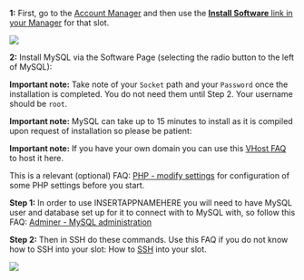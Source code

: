 
**1:** First, go to the [Account Manager](https://www.feralhosting.com/manager/) and then use the [**Install Software** link in your Manager](https://www.feralhosting.com/manager/) for that slot.

![](https://raw.github.com/feralhosting/feralfilehosting/master/Feral%20Wiki/0%20Generic/install_mysql.png)

**2:** Install MySQL via the Software Page (selecting the radio button to the left of MySQL):

**Important note:** Take note of your `Socket` path and your `Password` once the installation is completed. You do not need them until Step 2. Your username should be `root`.

**Important note:** MySQL can take up to 15 minutes to install as it is compiled upon request of installation so please be patient:

**Important note:** If you have your own domain you can use this [VHost FAQ](https://www.feralhosting.com/faq/view?question=52) to host it here.

This is a relevant (optional) FAQ: [PHP - modify settings](https://www.feralhosting.com/faq/view?question=213) for configuration of some PHP settings before you start.

**Step 1:** In order to use INSERTAPPNAMEHERE you will need to have MySQL user and database set up for it to connect with to MySQL with, so follow this FAQ: [Adminer - MySQL administration](https://www.feralhosting.com/faq/view?question=116)

**Step 2:** Then in SSH do these commands. Use this FAQ if you do not know how to SSH into your slot: How to [SSH](https://www.feralhosting.com/faq/view?question=12) into your slot.

![](https://raw.github.com/feralhosting/feralfilehosting/master/Feral%20Wiki/0%20Generic/mysql_socket.png)